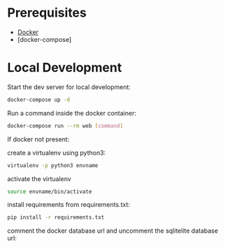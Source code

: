 

# Prerequisites

- [Docker](https://docs.docker.com/docker-for-mac/install/)  
- [docker-compose]

# Local Development

Start the dev server for local development:
```bash
docker-compose up -d 
```

Run a command inside the docker container:

```bash
docker-compose run --rm web [command]
```


If docker not present:

create a virtualenv using python3:

```bash
virtualenv -p python3 envname
```

activate the virtualenv

```bash
source envname/bin/activate
```

install requirements from requirements.txt:

```bash
pip install -r requirements.txt
```

comment the docker database url and uncomment the sqlitelite database url:


